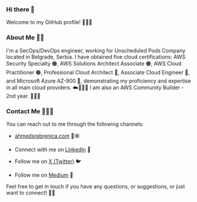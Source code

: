 ### Hi there 👋

Welcome to my GitHub profile! 👋🌟🔗

### About Me 🧑📖

I'm a SecOps/DevOps engineer, working for Unscheduled Pods Company located in Belgrade, Serbia. 
I have obtained five cloud certifications: AWS Security Specialty 🟠, AWS Solutions Architect Associate 🟠, AWS Cloud Practitioner 🟠, Professional Cloud Architect 🔴, Associate Cloud Engineer 🔴, and Microsoft Azure AZ-900 🔵, demonstrating my proficiency and expertise in all main cloud providers. ☁️📙📕📘
I am also an AWS Community Builder - 2nd year. 🔸👷‍♂️


### Contact Me 📧📞🤝

You can reach out to me through the following channels:

- [ahmedsrebrenica.com](https://www.ahmedsrebrenica.com/) 📩🕸️

- Connect with me on [LinkedIn](https://www.linkedin.com/in/ahmedsrebrenica/) 💼

- Follow me on [X (Twitter)](https://twitter.com/srebreni3) 🐦

- Follow me on [Medium](https://medium.com/@srebreni3) 📝

Feel free to get in touch if you have any questions, or suggestions, or just want to connect! 📩✨
